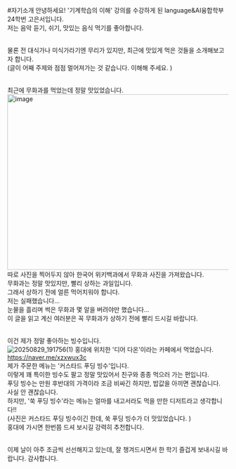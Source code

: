 #자기소개
안녕하세요! '기계학습의 이해' 강의를 수강하게 된 language&AI융합학부 24학번 고은서입니다.</br>
저는 음악 듣기, 쉬기, 맛있는 음식 먹기를 좋아합니다.</br></br>

물론 전 대식가나 미식가라기엔 무리가 있지만, 최근에 맛있게 먹은 것들을 소개해보고자 합니다.</br>
(글이 어째 주제와 점점 멀어져가는 것 같습니다. 이해해 주세요. )</br></br>

최근에 무화과를 먹었는데 정말 맛있었습니다.</br>
<img width="600" height="400" alt="image" src="https://github.com/user-attachments/assets/3ffdfd52-0c08-4cf9-88e8-f556f711d1f1" />
따로 사진을 찍어두지 않아 한국어 위키백과에서 무화과 사진을 가져왔습니다.</br>
무화과는 정말 맛있지만, 빨리 상하는 과일입니다.</br>
그래서 상하기 전에 얼른 먹어치워야 합니다.</br>
저는 실패했습니다... </br>
눈물을 흘리며 썩은 무화과 몇 알을 버려야만 했습니다...</br>
이 글을 읽고 계신 여러분은 꼭 무화과가 상하기 전에 빨리 드시길 바랍니다.</br></br>

이건 제가 정말 좋아하는 빙수입니다.</br>
![20250829_191756(1)](https://github.com/user-attachments/assets/e0e16529-ca89-4d20-b360-2734aeedfefe)
홍대에 위치한 '디어 다온'이라는 카페에서 먹었습니다. 
https://naver.me/xzxwux3c </br>
제가 주문한 메뉴는 '커스타드 푸딩 빙수'입니다.</br>
이렇게 꽤 특이한 빙수도 팔고 정말 맛있어서 친구와 종종 먹으러 가는 편입니다.</br>
푸딩 빙수는 만원 후반대의 가격이라 조금 비싸긴 하지만, 밥값을 아끼면 괜찮습니다. </br>
사실 안 괜찮습니다.</br>
하지만, '쑥 푸딩 빙수'라는 메뉴는 얼마를 내고서라도 먹을 만한 디저트라고 생각합니다!! </br>
(사진은 커스타드 푸딩 빙수이긴 한데, 쑥 푸딩 빙수가 더 맛있었습니다. )</br>
홍대에 가시면 한번쯤 드셔 보시길 강력히 추천합니다.</br></br>

이제 날이 아주 조금씩 선선해지고 있는데, 잘 챙겨드시면서 한 학기 즐겁게 보내시길 바랍니다. 감사합니다.
